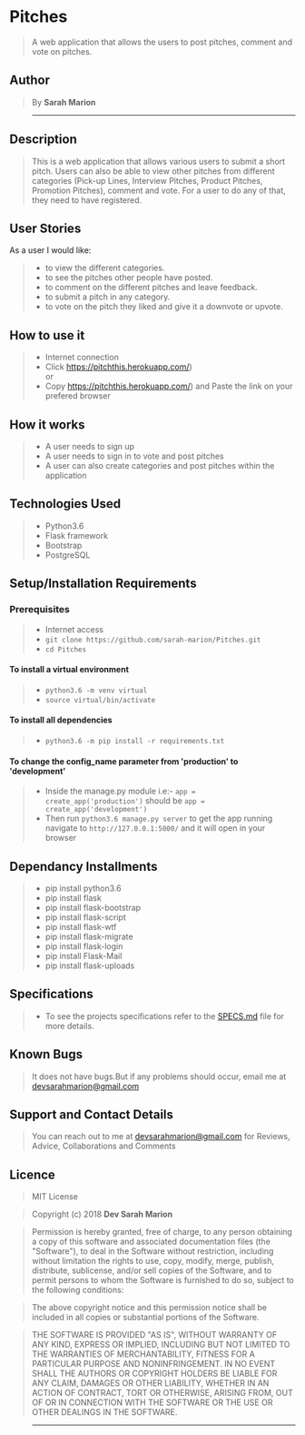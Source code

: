 # Pitches

> A web application that allows the users to post pitches, comment and vote on pitches.

## Author

> By **Sarah Marion**

> -----------------------------------------------------------

## Description

> This is a web application that allows various users to submit a short pitch. Users can also be able to view other pitches from different categories (Pick-up Lines, Interview Pitches, Product Pitches, Promotion Pitches), comment and vote. For a user to do any of that, they need to have registered.

## User Stories

As a user I would like:

> * to view the different categories.
> * to see the pitches other people have posted.
> * to comment on the different pitches and leave feedback.
> * to submit a pitch in any category.
> * to vote on the pitch they liked and give it a downvote or upvote.

## How to use it

> * Internet connection
> * Click https://pitchthis.herokuapp.com/) <br/>
  or <br/>
> * Copy https://pitchthis.herokuapp.com/) and  Paste the link on your prefered browser

## How it works

> * A user needs to sign up
> * A user needs to sign in to vote and post pitches
> * A user can also create categories and post pitches within the application

## Technologies Used

> * Python3.6
> * Flask framework
> * Bootstrap
> * PostgreSQL

## Setup/Installation Requirements

### Prerequisites

> * Internet access
> * ```git clone https://github.com/sarah-marion/Pitches.git```
> * ```cd Pitches```

#### To install a virtual environment

> * ```python3.6 -m venv virtual``` 
> * ```source virtual/bin/activate```

#### To install all dependencies

> * ```python3.6 -m pip install -r requirements.txt```

#### To change the config_name parameter from 'production' to 'development'

> * Inside the manage.py module  i.e:- ```app = create_app('production')``` should be ```app = create_app('development')```
> * Then run ```python3.6 manage.py server``` to get the app running  navigate to ```http://127.0.0.1:5000/``` and it will open in your browser

## Dependancy Installments

> * pip install python3.6
> * pip install flask
> * pip install flask-bootstrap
> * pip install flask-script
> * pip install flask-wtf
> * pip install flask-migrate
> * pip install flask-login
> * pip install Flask-Mail
> * pip install flask-uploads

## Specifications

> * To see the projects specifications refer to the [SPECS.md](SPECS.md) file for more details.

## Known Bugs

> It does not have bugs.But if any problems should occur, email me at devsarahmarion@gmail.com

## Support and Contact Details

> You can reach out to me at devsarahmarion@gmail.com
for Reviews, Advice, Collaborations and Comments

## Licence

> MIT License

> Copyright (c) 2018 **Dev Sarah Marion**

> Permission is hereby granted, free of charge, to any person obtaining a copy
of this software and associated documentation files (the "Software"), to deal
in the Software without restriction, including without limitation the rights
to use, copy, modify, merge, publish, distribute, sublicense, and/or sell
copies of the Software, and to permit persons to whom the Software is
furnished to do so, subject to the following conditions:

> The above copyright notice and this permission notice shall be included in all
copies or substantial portions of the Software.

> THE SOFTWARE IS PROVIDED "AS IS", WITHOUT WARRANTY OF ANY KIND, EXPRESS OR
IMPLIED, INCLUDING BUT NOT LIMITED TO THE WARRANTIES OF MERCHANTABILITY,
FITNESS FOR A PARTICULAR PURPOSE AND NONINFRINGEMENT. IN NO EVENT SHALL THE
AUTHORS OR COPYRIGHT HOLDERS BE LIABLE FOR ANY CLAIM, DAMAGES OR OTHER
LIABILITY, WHETHER IN AN ACTION OF CONTRACT, TORT OR OTHERWISE, ARISING FROM,
OUT OF OR IN CONNECTION WITH THE SOFTWARE OR THE USE OR OTHER DEALINGS IN THE
SOFTWARE.

> --------------------------------------------------------